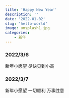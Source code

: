 ```yaml
---
title: 'Happy New Year'
description: ''
date: '2022-01-02'
slug: 'hello-world'
image: unsplash1.jpg
categories: 
    - 新年
---
```


### 2022/3/6
新年小愿望 尽快见到小高
### 2022/3/7
新年小愿望 一切顺利 万事胜意